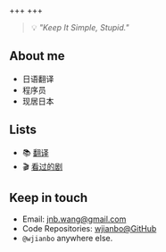 +++
+++

> 💡 *"Keep It Simple, Stupid."*

## About me

- 日语翻译
- 程序员
- 现居日本

## Lists

- 📚 [翻译](./lists/translations)
- 🎬 [看过的剧](./lists/series)

## Keep in touch

- Email: [jnb.wang@gmail.com](mailto:jnb.wang@gmail.com)
- Code Repositories: [wjianbo@GitHub](https://github.com/wjianbo)
- `@wjianbo` anywhere else.
